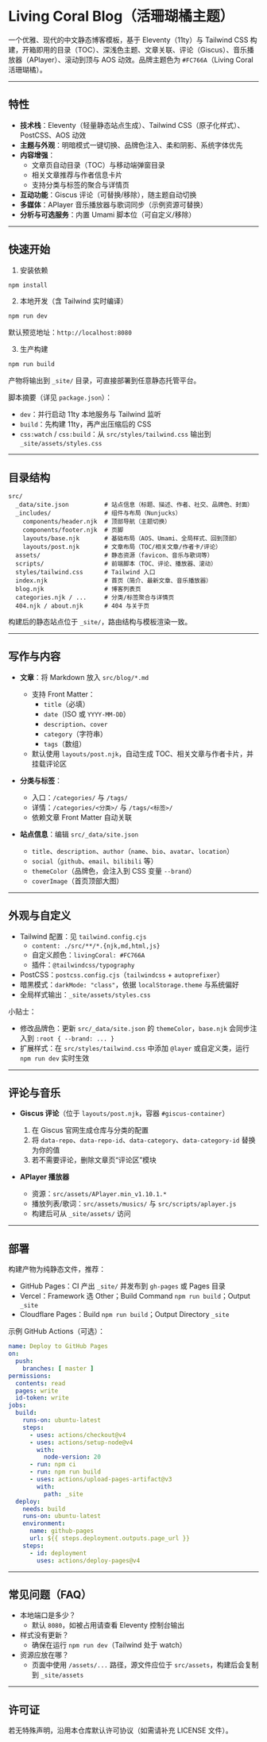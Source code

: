 # Living Coral Blog（活珊瑚橘主题）

一个优雅、现代的中文静态博客模板，基于 Eleventy（11ty）与 Tailwind CSS 构建，开箱即用的目录（TOC）、深浅色主题、文章关联、评论（Giscus）、音乐播放器（APlayer）、滚动到顶与 AOS 动效。品牌主题色为 `#FC766A`（Living Coral 活珊瑚橘）。

---

## 特性

- **技术栈**：Eleventy（轻量静态站点生成）、Tailwind CSS（原子化样式）、PostCSS、AOS 动效
- **主题与外观**：明暗模式一键切换、品牌色注入、柔和阴影、系统字体优先
- **内容增强**：
  - 文章页自动目录（TOC）与移动端弹窗目录
  - 相关文章推荐与作者信息卡片
  - 支持分类与标签的聚合与详情页
- **互动功能**：Giscus 评论（可替换/移除），随主题自动切换
- **多媒体**：APlayer 音乐播放器与歌词同步（示例资源可替换）
- **分析与可选服务**：内置 Umami 脚本位（可自定义/移除）

---

## 快速开始

1) 安装依赖

```bash
npm install
```

2) 本地开发（含 Tailwind 实时编译）

```bash
npm run dev
```

默认预览地址：`http://localhost:8080`

3) 生产构建

```bash
npm run build
```

产物将输出到 `_site/` 目录，可直接部署到任意静态托管平台。

脚本摘要（详见 `package.json`）：
- `dev`：并行启动 11ty 本地服务与 Tailwind 监听
- `build`：先构建 11ty，再产出压缩后的 CSS
- `css:watch` / `css:build`：从 `src/styles/tailwind.css` 输出到 `_site/assets/styles.css`

---

## 目录结构

```
src/
  _data/site.json          # 站点信息（标题、描述、作者、社交、品牌色、封面）
  _includes/               # 组件与布局（Nunjucks）
    components/header.njk  # 顶部导航（主题切换）
    components/footer.njk  # 页脚
    layouts/base.njk       # 基础布局（AOS、Umami、全局样式、回到顶部）
    layouts/post.njk       # 文章布局（TOC/相关文章/作者卡/评论）
  assets/                  # 静态资源（favicon、音乐与歌词等）
  scripts/                 # 前端脚本（TOC、评论、播放器、滚动）
  styles/tailwind.css      # Tailwind 入口
  index.njk                # 首页（简介、最新文章、音乐播放器）
  blog.njk                 # 博客列表页
  categories.njk / ...     # 分类/标签聚合与详情页
  404.njk / about.njk      # 404 与关于页
```

构建后的静态站点位于 `_site/`，路由结构与模板渲染一致。

---

## 写作与内容

- **文章**：将 Markdown 放入 `src/blog/*.md`
  - 支持 Front Matter：
    - `title`（必填）
    - `date`（ISO 或 `YYYY-MM-DD`）
    - `description`、`cover`
    - `category`（字符串）
    - `tags`（数组）
  - 默认使用 `layouts/post.njk`，自动生成 TOC、相关文章与作者卡片，并挂载评论区

- **分类与标签**：
  - 入口：`/categories/` 与 `/tags/`
  - 详情：`/categories/<分类>/` 与 `/tags/<标签>/`
  - 依赖文章 Front Matter 自动关联

- **站点信息**：编辑 `src/_data/site.json`
  - `title`、`description`、`author`（`name`、`bio`、`avatar`、`location`）
  - `social`（`github`、`email`、`bilibili` 等）
  - `themeColor`（品牌色，会注入到 CSS 变量 `--brand`）
  - `coverImage`（首页顶部大图）

---

## 外观与自定义

- Tailwind 配置：见 `tailwind.config.cjs`
  - `content: ./src/**/*.{njk,md,html,js}`
  - 自定义颜色：`livingCoral: #FC766A`
  - 插件：`@tailwindcss/typography`
- PostCSS：`postcss.config.cjs`（`tailwindcss` + `autoprefixer`）
- 暗黑模式：`darkMode: "class"`，依据 `localStorage.theme` 与系统偏好
- 全局样式输出：`_site/assets/styles.css`

小贴士：
- 修改品牌色：更新 `src/_data/site.json` 的 `themeColor`，`base.njk` 会同步注入到 `:root { --brand: ... }`
- 扩展样式：在 `src/styles/tailwind.css` 中添加 `@layer` 或自定义类，运行 `npm run dev` 实时生效

---

## 评论与音乐

- **Giscus 评论**（位于 `layouts/post.njk`，容器 `#giscus-container`）
  1. 在 Giscus 官网生成仓库与分类的配置
  2. 将 `data-repo`、`data-repo-id`、`data-category`、`data-category-id` 替换为你的值
  3. 若不需要评论，删除文章页“评论区”模块

- **APlayer 播放器**
  - 资源：`src/assets/APlayer.min_v1.10.1.*`
  - 播放列表/歌词：`src/assets/musics/` 与 `src/scripts/aplayer.js`
  - 构建后可从 `_site/assets/` 访问

---

## 部署

构建产物为纯静态文件，推荐：

- GitHub Pages：CI 产出 `_site/` 并发布到 `gh-pages` 或 Pages 目录
- Vercel：Framework 选 Other；Build Command `npm run build`；Output `_site`
- Cloudflare Pages：Build `npm run build`；Output Directory `_site`

示例 GitHub Actions（可选）：

```yaml
name: Deploy to GitHub Pages
on:
  push:
    branches: [ master ]
permissions:
  contents: read
  pages: write
  id-token: write
jobs:
  build:
    runs-on: ubuntu-latest
    steps:
      - uses: actions/checkout@v4
      - uses: actions/setup-node@v4
        with:
          node-version: 20
      - run: npm ci
      - run: npm run build
      - uses: actions/upload-pages-artifact@v3
        with:
          path: _site
  deploy:
    needs: build
    runs-on: ubuntu-latest
    environment:
      name: github-pages
      url: ${{ steps.deployment.outputs.page_url }}
    steps:
      - id: deployment
        uses: actions/deploy-pages@v4
```

---

## 常见问题（FAQ）

- 本地端口是多少？
  - 默认 `8080`，如被占用请查看 Eleventy 控制台输出
- 样式没有更新？
  - 确保在运行 `npm run dev`（Tailwind 处于 watch）
- 资源应放在哪？
  - 页面中使用 `/assets/...` 路径，源文件应位于 `src/assets`，构建后会复制到 `_site/assets`

---

## 许可证

若无特殊声明，沿用本仓库默认许可协议（如需请补充 LICENSE 文件）。


